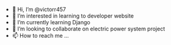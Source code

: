 - 👋 Hi, I’m @victorr457
- 👀 I’m interested in learning to developer website
- 🌱 I’m currently learning Django
- 💞️ I’m looking to collaborate on electric power system project
- 📫 How to reach me ...

<!---
victorr457/victorr457 is a ✨ special ✨ repository because its `README.md` (this file) appears on your GitHub profile.
You can click the Preview link to take a look at your changes.
--->

